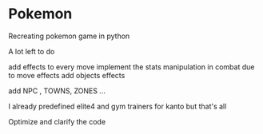 # Pokemon
Recreating pokemon game in python

A lot left to do

add effects to every move
implement the stats manipulation in combat due to move effects
add objects effects

add NPC , TOWNS, ZONES ...

I already predefined elite4 and gym trainers for kanto but that's all


Optimize and clarify the code 
